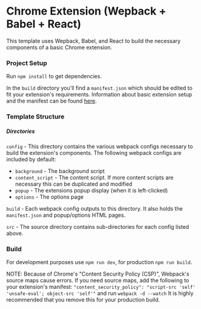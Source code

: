 # Chrome Extension (Wepback + Babel + React)

This template uses Wepback, Babel, and React to build the necessary components of a basic Chrome extension.

### Project Setup

Run `npm install` to get dependencies.

In the `build` directory you'll find a `manifest.json` which should be edited to fit your extension's requirements. Information about basic extension setup and the manifest can be found [here](https://developer.chrome.com/extensions/getstarted). 

### Template Structure

##### Directories

`config` - This directory contains the various webpack configs necessary to build the extension's components. The following webpack configs are included by default:

  * `background` - The background script
  * `content_script` - The content script. If more content scripts are necessary this can be duplicated and modified
  * `popup` - The extensions popup display (when it is left-clicked)
  * `options` - The options page

`build` - Each webpack config outputs to this directory. It also holds the `manifest.json` and popup/options HTML pages.

`src` - The source directory contains sub-directories for each config listed above.

### Build

For development purposes use `npm run dev`, for production `npm run build`.

NOTE: Because of Chrome's "Content Security Policy (CSP)", Webpack's source maps cause errors.
If you need source maps, add the following to your extension's manifest:
`"content_security_policy": "script-src 'self' 'unsafe-eval'; object-src 'self'"`
and run `webpack -d --watch`
It is highly recommended that you remove this for your production build.